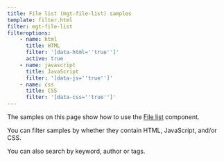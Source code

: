 ```yaml
---
title: File list (mgt-file-list) samples
template: filter.html
filter: mgt-file-list
filteroptions:
    - name: html
      title: HTML
      filter: '[data-html=''true'']'
      active: true
    - name: javascript
      title: JavaScript
      filter: '[data-js=''true'']'
    - name: css
      title: CSS
      filter: '[data-css=''true'']'
---
```

The samples on this page show how to use the [File list](https://docs.microsoft.com/graph/toolkit/components/file-list) component.

You can filter samples by whether they contain HTML, JavaScript, and/or CSS.

You can also search by keyword, author or tags.